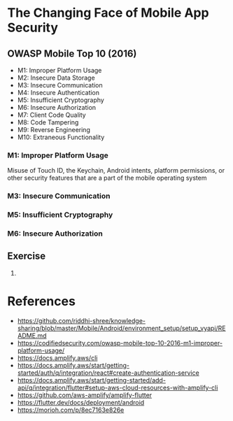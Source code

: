 # The Changing Face of Mobile App Security

## OWASP Mobile Top 10 (2016)

* M1: Improper Platform Usage
* M2: Insecure Data Storage
* M3: Insecure Communication
* M4: Insecure Authentication
* M5: Insufficient Cryptography
* M6: Insecure Authorization
* M7: Client Code Quality
* M8: Code Tampering
* M9: Reverse Engineering
* M10: Extraneous Functionality

### M1: Improper Platform Usage

Misuse of Touch ID, the Keychain, Android intents, platform permissions, or other security features that are a part of the mobile operating system





### M3: Insecure Communication


### M5: Insufficient Cryptography



### M6: Insecure Authorization



## Exercise

1. 

# References

* https://github.com/riddhi-shree/knowledge-sharing/blob/master/Mobile/Android/environment_setup/setup_vyapi/README.md
* https://codifiedsecurity.com/owasp-mobile-top-10-2016-m1-improper-platform-usage/
* https://docs.amplify.aws/cli
* https://docs.amplify.aws/start/getting-started/auth/q/integration/react#create-authentication-service
* https://docs.amplify.aws/start/getting-started/add-api/q/integration/flutter#setup-aws-cloud-resources-with-amplify-cli
* https://github.com/aws-amplify/amplify-flutter
* https://flutter.dev/docs/deployment/android
* https://morioh.com/p/8ec7163e826e